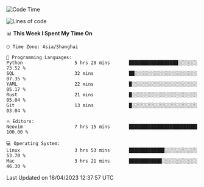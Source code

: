 <!--START_SECTION:waka-->
![Code Time](http://img.shields.io/badge/Code%20Time-1%2C290%20hrs%2022%20mins-blue)

![Lines of code](https://img.shields.io/badge/From%20Hello%20World%20I%27ve%20Written-256.5%20thousand%20lines%20of%20code-blue)

📊 **This Week I Spent My Time On** 

```text
🕑︎ Time Zone: Asia/Shanghai

💬 Programming Languages: 
Python                   5 hrs 20 mins       ██████████████████░░░░░░░   73.52 % 
SQL                      32 mins             ██░░░░░░░░░░░░░░░░░░░░░░░   07.35 % 
YAML                     22 mins             █░░░░░░░░░░░░░░░░░░░░░░░░   05.17 % 
Rust                     21 mins             █░░░░░░░░░░░░░░░░░░░░░░░░   05.04 % 
Git                      13 mins             █░░░░░░░░░░░░░░░░░░░░░░░░   03.04 % 

🔥 Editors: 
Neovim                   7 hrs 15 mins       █████████████████████████   100.00 % 

💻 Operating System: 
Linux                    3 hrs 53 mins       █████████████░░░░░░░░░░░░   53.70 % 
Mac                      3 hrs 21 mins       ████████████░░░░░░░░░░░░░   46.30 % 
```


 Last Updated on 16/04/2023 12:37:57 UTC
<!--END_SECTION:waka-->
